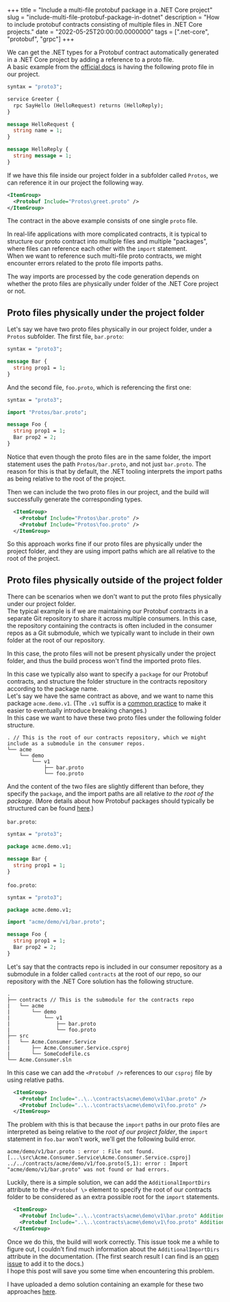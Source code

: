 +++
title = "Include a multi-file protobuf package in a .NET Core project"
slug = "include-multi-file-protobuf-package-in-dotnet"
description = "How to include protobuf contracts consisting of multiple files in .NET Core projects."
date = "2022-05-25T20:00:00.0000000"
tags = [".net-core", "protobuf", "grpc"]
+++

We can get the .NET types for a Protobuf contract automatically generated in a .NET Core project by adding a reference to a proto file.  
A basic example from the [official docs](https://docs.microsoft.com/en-us/aspnet/core/grpc/?view=aspnetcore-6.0#c-tooling-support-for-proto-files) is having the following proto file in our project.

```proto
syntax = "proto3";

service Greeter {
  rpc SayHello (HelloRequest) returns (HelloReply);
}

message HelloRequest {
  string name = 1;
}

message HelloReply {
  string message = 1;
}
```

If we have this file inside our project folder in a subfolder called `Protos`, we can reference it in our project the following way.

```xml
<ItemGroup>
  <Protobuf Include="Protos\greet.proto" />
</ItemGroup>
```

The contract in the above example consists of one single `proto` file.

In real-life applications with more complicated contracts, it is typical to structure our proto contract into multiple files and multiple "packages", where files can reference each other with the `import` statement.  
When we want to reference such multi-file proto contracts, we might encounter errors related to the proto file imports paths.

The way imports are processed by the code generation depends on whether the proto files are physically under folder of the .NET Core project or not.

## Proto files physically under the project folder

Let's say we have two proto files physically in our project folder, under a `Protos` subfolder.
The first file, `bar.proto`:

```proto
syntax = "proto3";

message Bar {
  string prop1 = 1;
}
```

And the second file, `foo.proto`, which is referencing the first one:

```proto
syntax = "proto3";

import "Protos/bar.proto";

message Foo {
  string prop1 = 1;
  Bar prop2 = 2;
}
```

Notice that even though the proto files are in the same folder, the import statement uses the path `Protos/bar.proto`, and not just `bar.proto`. The reason for this is that by default, the .NET tooling interprets the import paths as being relative to the root of the project.

Then we can include the two proto files in our project, and the build will successfully generate the corresponding types.

```xml
  <ItemGroup>
    <Protobuf Include="Protos\bar.proto" />
    <Protobuf Include="Protos\foo.proto" />
  </ItemGroup>
```

So this approach works fine if our proto files are physically under the project folder, and they are using import paths which are all relative to the root of the project.

## Proto files physically outside of the project folder

There can be scenarios when we don't want to put the proto files physically under our project folder.  
The typical example is if we are maintaining our Protobuf contracts in a separate Git repository to share it across multiple consumers. In this case, the repository containing the contracts is often included in the consumer repos as a Git submodule, which we typically want to include in their own folder at the root of our repository.

In this case, the proto files will not be present physically under the project folder, and thus the build process won't find the imported proto files.

In this case we typically also want to specify a `package` for our Protobuf contracts, and structure the folder structure in the contracts repository according to the package name.  
Let's say we have the same contract as above, and we want to name this package `acme.demo.v1`. (The `.v1` suffix is a [common practice](https://docs.buf.build/lint/rules#package_version_suffix) to make it easier to eventually introduce breaking changes.)  
In this case we want to have these two proto files under the following folder structure.

```plain
. // This is the root of our contracts repository, which we might include as a submodule in the consumer repos.
└── acme
    └── demo
        └── v1
            ├── bar.proto
            └── foo.proto
```

And the content of the two files are slightly different than before, they specify the `package`, and the import paths are all relative _to the root of the package_. (More details about how Protobuf packages should typically be structured can be found [here](https://docs.buf.build/tour/use-a-workspace).)  

`bar.proto`:

```proto
syntax = "proto3";

package acme.demo.v1;

message Bar {
  string prop1 = 1;
}
```

`foo.proto`:

```proto
syntax = "proto3";

package acme.demo.v1;

import "acme/demo/v1/bar.proto";

message Foo {
  string prop1 = 1;
  Bar prop2 = 2;
}
```

Let's say that the contracts repo is included in our consumer repository as a submodule in a folder called `contracts` at the root of our repo, so our repository with the .NET Core solution has the following structure.

```plain
.
├── contracts // This is the submodule for the contracts repo
|   └── acme
|       └── demo
|           └── v1
|               ├── bar.proto
|               └── foo.proto
├── src
|   └── Acme.Consumer.Service
|       ├── Acme.Consumer.Service.csproj
|       └── SomeCodeFile.cs
└── Acme.Consumer.sln
```

In this case we can add the `<Protobuf />` references to our `csproj` file by using relative paths.

```xml
  <ItemGroup>
    <Protobuf Include="..\..\contracts\acme\demo\v1\bar.proto" />
    <Protobuf Include="..\..\contracts\acme\demo\v1\foo.proto" />
  </ItemGroup>
```

The problem with this is that because the `import` paths in our proto files are interpreted as being relative to the _root of our project folder_, the `import` statement in `foo.bar` won't work, we'll get the following build error.

```plain
acme/demo/v1/bar.proto : error : File not found. [...\src\Acme.Consumer.Service\Acme.Consumer.Service.csproj]
../../contracts/acme/demo/v1/foo.proto(5,1): error : Import "acme/demo/v1/bar.proto" was not found or had errors.
```

Luckily, there is a simple solution, we can add the `AdditionalImportDirs` attribute to the `<Protobuf \>` element to specify the root of our contracts folder to be considered as an extra possible root for the `import` statements.

```xml
  <ItemGroup>
    <Protobuf Include="..\..\contracts\acme\demo\v1\bar.proto" AdditionalImportDirs="..\..\contracts" />
    <Protobuf Include="..\..\contracts\acme\demo\v1\foo.proto" AdditionalImportDirs="..\..\contracts" />
  </ItemGroup>
```

Once we do this, the build will work correctly. This issue took me a while to figure out, I couldn't find much information about the `AdditionalImportDirs` attribute in the documentation. (The first search result I can find is an [open issue](https://github.com/grpc/grpc/issues/22878) to add it to the docs.)  
I hope this post will save you some time when encountering this problem.

I have uploaded a demo solution containing an example for these two approaches [here](https://github.com/markvincze/ProtobufImportDemo).
